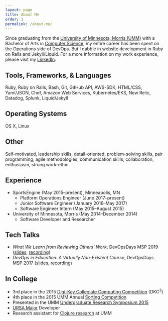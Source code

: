 ```yaml
---
layout: page
title: About Me
order: 1
permalink: /about-me/
---
```


Since graduating from the [University of Minnesota, Morris (UMM)](https://morris.umn.edu/) with a Bachelor of Arts in [Computer Science](https://academics.morris.umn.edu/computer-science), my entire career has been spent on the Operations side of DevOps. But I dabble in website development in Ruby on Rails and Jekyll/Liquid. For a more information on my work experience, please visit my [LinkedIn](https://linkedin.com/in/emmasax4).

## Tools, Frameworks, & Languages

Ruby, Ruby on Rails, Bash, Git, GitHub API, AWS-SDK, HTML/CSS, Yaml/JSON, Chef, Amazon Web Services, Kubernetes/EKS, New Relic, Datadog, Splunk, Liquid/Jekyll

## Operating Systems

OS X, Linux

## Other

Self-motivated, leadership skills, detail-oriented, problem-solving skills, pair programming, agile methodologies, communication skills, collaboration, enthusiasm, strong work-ethic

## Experience

* SportsEngine (May 2015–present), Minneapolis, MN
  * Platform Operations Engineer (June 2017–present)
  * Junior Software Engineer (January 2016–May 2017)
  * Software Engineer Intern (May 2015–August 2015)
* University of Minnesota, Morris (May 2014–December 2014)
  * Software Developer and Researcher

## Tech Talks

* _What We Learn from Reviewing Others' Work_, DevOpsDays MSP 2019 (<a href="/assets/resources/DevOpsDays-MSP-20190806.pdf" target="_blank">slides</a>, [recording](https://devopsdays.org/events/2019-minneapolis/program/emma-sax/))
* _DevOps in Education: A Virtually Non-Existent Course_, DevOpsDays MSP 2017 (<a href="/assets/resources/DevOpsDays-MSP-20170725.pdf" target="_blank">slides</a>, [recording](https://devopsdays.org/events/2017-minneapolis/program/emma-sax/))

## In College

* 3rd place in the 2015 [Digi-Key Collegiate Computing Competition](https://www.digikey.com/en/resources/edu/dkc3-computing-competition) (DKC<sup>3</sup>)
* 4th place in the 2015 UMM Annual [Sorting Competition](https://github.com/elenam/SortingCompetitionMaterials2015)
* Presented in the UMM [Undergraduate Research Symposium 2015](https://academics.morris.umn.edu/opportunities/undergraduate-research-symposium)
* [URSA Major](https://github.com/emmasax4/UMM3601ursamajor) Developer
* Research assistant for [Clojure research](https://github.com/Clojure-Intro-Course) at UMM

